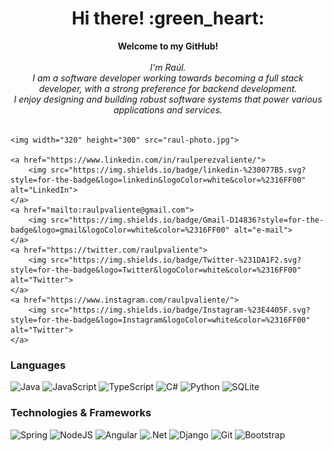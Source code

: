<h1 align="center">Hi there! :green_heart:</h1>

<p align="center">
    <b>Welcome to my GitHub!</b><br><br>
    <i>
        I'm Raúl.<br>
        I am a software developer working towards becoming a full stack developer, with a strong preference for backend development. <br>
        I enjoy designing and building robust software systems that power various applications and services.<br>
    </i><br>

    <img width="320" height="300" src="raul-photo.jpg">
    
    <a href="https://www.linkedin.com/in/raulperezvaliente/">
        <img src="https://img.shields.io/badge/linkedin-%230077B5.svg?style=for-the-badge&logo=linkedin&logoColor=white&color=%2316FF00" alt="LinkedIn">
    </a>
    <a href="mailto:raulpvaliente@gmail.com">
        <img src="https://img.shields.io/badge/Gmail-D14836?style=for-the-badge&logo=gmail&logoColor=white&color=%2316FF00" alt="e-mail">
    </a>
    <a href="https://twitter.com/raulpvaliente">
        <img src="https://img.shields.io/badge/Twitter-%231DA1F2.svg?style=for-the-badge&logo=Twitter&logoColor=white&color=%2316FF00" alt="Twitter">
    </a>
    <a href="https://www.instagram.com/raulpvaliente/">
        <img src="https://img.shields.io/badge/Instagram-%23E4405F.svg?style=for-the-badge&logo=Instagram&logoColor=white&color=%2316FF00" alt="Twitter">
    </a>  
</p>

### Languages
![Java](https://img.shields.io/badge/java-%23ED8B00.svg?style=for-the-badge&logo=openjdk&logoColor=white)
![JavaScript](https://img.shields.io/badge/javascript-%23323330.svg?style=for-the-badge&logo=javascript&logoColor=%23F7DF1E)
![TypeScript](https://img.shields.io/badge/typescript-%23007ACC.svg?style=for-the-badge&logo=typescript&logoColor=white)
![C#](https://img.shields.io/badge/c%23-%23239120.svg?style=for-the-badge&logo=c-sharp&logoColor=white)
![Python](https://img.shields.io/badge/python-3670A0?style=for-the-badge&logo=python&logoColor=ffdd54)
![SQLite](https://img.shields.io/badge/sqlite-%2307405e.svg?style=for-the-badge&logo=sqlite&logoColor=white)

### Technologies & Frameworks
![Spring](https://img.shields.io/badge/spring-%236DB33F.svg?style=for-the-badge&logo=spring&logoColor=white)
![NodeJS](https://img.shields.io/badge/node.js-6DA55F?style=for-the-badge&logo=node.js&logoColor=white)
![Angular](https://img.shields.io/badge/angular-%23DD0031.svg?style=for-the-badge&logo=angular&logoColor=white)
![.Net](https://img.shields.io/badge/.NET-5C2D91?style=for-the-badge&logo=.net&logoColor=white)
![Django](https://img.shields.io/badge/django-%23092E20.svg?style=for-the-badge&logo=django&logoColor=white)
![Git](https://img.shields.io/badge/git-%23F05033.svg?style=for-the-badge&logo=git&logoColor=white)
![Bootstrap](https://img.shields.io/badge/bootstrap-%238511FA.svg?style=for-the-badge&logo=bootstrap&logoColor=white)



